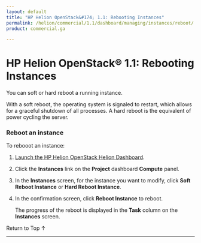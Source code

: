 ```yaml
---
layout: default
title: "HP Helion OpenStack&#174; 1.1: Rebooting Instances"
permalink: /helion/commercial/1.1/dashboard/managing/instances/reboot/
product: commercial.ga

---
```

<!--PUBLISHED-->

<script>

function PageRefresh {
onLoad="window.refresh"
}

PageRefresh();

</script>

<!--
<p style="font-size: small;"> <a href="/helion/commercial/1.1/ga1/install/">&#9664; PREV</a> | <a href="/helion/commercial/1.1/ga1/install-overview/">&#9650; UP</a> | <a href="/helion/commercial/1.1/ga1/">NEXT &#9654;</a></p> 
-->

# HP Helion OpenStack&#174; 1.1: Rebooting Instances

You can soft or hard reboot a running instance.

With a soft reboot, the operating system is signaled to restart, which allows for a graceful shutdown of all processes. A hard reboot is the equivalent of power cycling the server.

### Reboot an instance ###

To rebooot an instance:

1. [Launch the HP Helion OpenStack Helion Dashboard](/helion/openstack/1.1/dashboard/login/).

2. Click the **Instances** link on the **Project** dashboard **Compute** panel.

3. In the **Instances** screen, for the instance you want to modify, click **Soft Reboot Instance** or **Hard Reboot Instance**.

4. In the confirmation screen, click **Reboot Instance** to reboot.

	The progress of the reboot is displayed in the **Task** column on the **Instances** screen.

<p><a href="#top" style="padding:14px 0px 14px 0px; text-decoration: none;"> Return to Top &#8593; </a></p>


----

